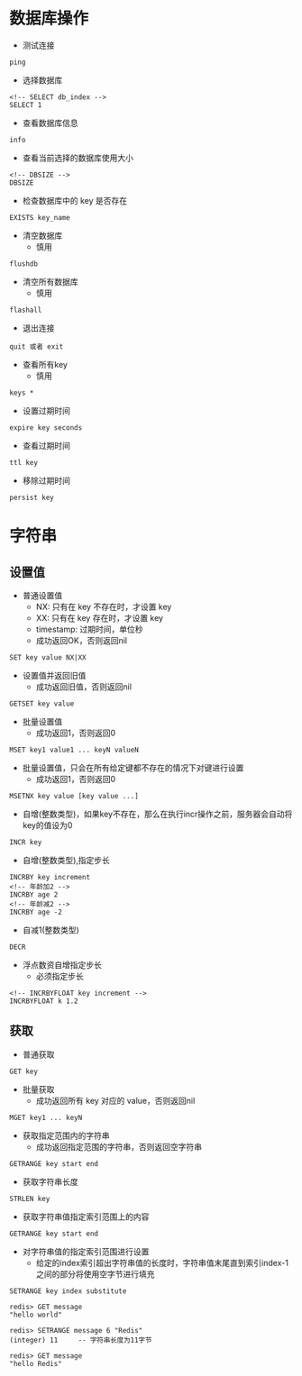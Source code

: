 # 数据库操作
- 测试连接
```
ping
```

- 选择数据库
```
<!-- SELECT db_index -->
SELECT 1
```
- 查看数据库信息
```
info
```

- 查看当前选择的数据库使用大小
```
<!-- DBSIZE -->
DBSIZE
```

- 检查数据库中的 key 是否存在
```
EXISTS key_name
```

- 清空数据库
  - 慎用
```
flushdb
```
- 清空所有数据库
  - 慎用
```
flashall
```

- 退出连接
```
quit 或者 exit
```

- 查看所有key
  - 慎用
```
keys *
```

- 设置过期时间
```
expire key seconds
```
- 查看过期时间
```
ttl key
```
- 移除过期时间
```
persist key
```


# 字符串
## 设置值 
- 普通设置值
  - NX: 只有在 key 不存在时，才设置 key
  - XX: 只有在 key 存在时，才设置 key
  - timestamp: 过期时间，单位秒
  - 成功返回OK，否则返回nil
```
SET key value NX|XX
```
- 设置值并返回旧值
  - 成功返回旧值，否则返回nil
```
GETSET key value
```

- 批量设置值
  - 成功返回1，否则返回0
```
MSET key1 value1 ... keyN valueN
```
- 批量设置值，只会在所有给定键都不存在的情况下对键进行设置
  - 成功返回1，否则返回0
```
MSETNX key value [key value ...]
```
- 自增(整数类型)，如果key不存在，那么在执行incr操作之前，服务器会自动将key的值设为0
```
INCR key
```

- 自增(整数类型),指定步长
```
INCRBY key increment
<!-- 年龄加2 -->
INCRBY age 2
<!-- 年龄减2 -->
INCRBY age -2
```

- 自减1(整数类型)
```
DECR
```

- 浮点数资自增指定步长
  - 必须指定步长
```
<!-- INCRBYFLOAT key increment -->
INCRBYFLOAT k 1.2
```
  
## 获取
- 普通获取
```
GET key
 ```
 - 批量获取
   - 成功返回所有 key 对应的 value，否则返回nil
```
MGET key1 ... keyN
```
- 获取指定范围内的字符串
  - 成功返回指定范围的字符串，否则返回空字符串
```
GETRANGE key start end
```
- 获取字符串长度
```
STRLEN key
```
- 获取字符串值指定索引范围上的内容
```
GETRANGE key start end
```
- 对字符串值的指定索引范围进行设置
  - 给定的index索引超出字符串值的长度时，字符串值末尾直到索引index-1之间的部分将使用空字节进行填充
```
SETRANGE key index substitute
```
```
redis> GET message
"hello world"

redis> SETRANGE message 6 "Redis"
(integer) 11     -- 字符串长度为11字节

redis> GET message
"hello Redis"
```